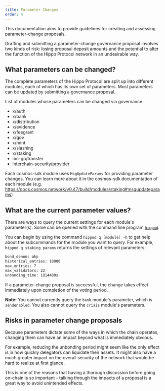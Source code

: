 ```yaml
---
title: Parameter Changes
order: 4
---
```


This documentation aims to provide guidelines for creating and assessing parameter-change proposals.

Drafting and submitting a parameter-change governance proposal involves two kinds of risk: losing proposal deposit amounts and the potential to alter the function of the Hippo Protocol network in an undesirable way.

## What parameters can be changed?

The complete parameters of the Hippo Protocol are split up into different modules, each of which has its own set of parameters. Most parameters can be updated by submitting a governance proposal.

List of modules whose parameters can be changed via governance:

- x/auth
- x/bank
- x/distribution
- x/evidence
- x/feegrant
- x/gov
- x/mint
- x/slashing
- x/staking
- ibc-go/transfer
- interchain-security/provider

Each cosmos-sdk module uses `MsgUpdateParams` for providing parameter changes. You can learn more about it in the cosmos-sdk documentation of each module (e.g. https://docs.cosmos.network/v0.47/build/modules/staking#msgupdateparams)

## What are the current parameter values?

<!-- markdown-link-check-enable -->

There are ways to query the current settings for each module's parameter(s). Some can be queried with the command line program [`hippod`](../../getting-started/installation).

You can begin by using the command `hippod q [module] -h` to get help about the subcommands for the module you want to query. For example, `hippod q staking params` returns the settings of relevant parameters:

```sh
bond_denom: ahp
historical_entries: 10000
max_entries: 7
max_validators: 22
unbonding_time: 1814400s
```

If a parameter-change proposal is successful, the change takes effect immediately upon completion of the voting period.

**Note:** You cannot currently query the `bank` module's parameter, which is `sendenabled`. You also cannot query the `crisis` module's parameters.

## Risks in parameter change proposals

Because parameters dictate some of the ways in which the chain operates, changing them can have an impact beyond what is immediately obvious.

For example, reducing the unbonding period might seem like the only effect is in how quickly delegators can liquidate their assets. It might also have a much greater impact on the overall security of the network that would be hard to realize at first glance.

This is one of the reasons that having a thorough discussion before going on-chain is so important - talking through the impacts of a proposal is a great way to avoid unintended effects.
